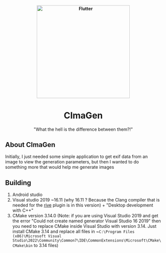 <a href="https://flutter.dev/">
  <h4 align="center">
    <picture>
      <img alt="Flutter" height="300px" src="https://raw.githubusercontent.com/ServOKio/CImaGen/main/icon.png">
    </picture>
  </h4>
</a>
<h1 align="center">CImaGen</h1>
<p align="center">"What the hell is the difference between them?!"</p>

## About CImaGen

Initially, I just needed some simple application to get exif data from an image to view the generation parameters, but then I wanted to do something more that would help me generate images

## Building

1. Android studio
2. Visual studio 2019 ~16.11 (why 16.11 ? Because the Clang compiler that is needed for the [rive](https://github.com/rive-app/rive-flutter/issues/369#issuecomment-2022541422) plugin is in this version) + "Desktop development with C++"
3. CMake version 3.14.0 (Note: if you are using Visual Studio 2019 and get the error "Could not create named generator Visual Studio 16 2019" then you need to replace CMake inside Visual Studio with version 3.14. Just install CMake 3.14 and replace all files in ~`C:\Program Files (x86)\Microsoft Visual Studio\2022\Community\Common7\IDE\CommonExtensions\Microsoft\CMake\CMake\bin` to 3.14 files)
